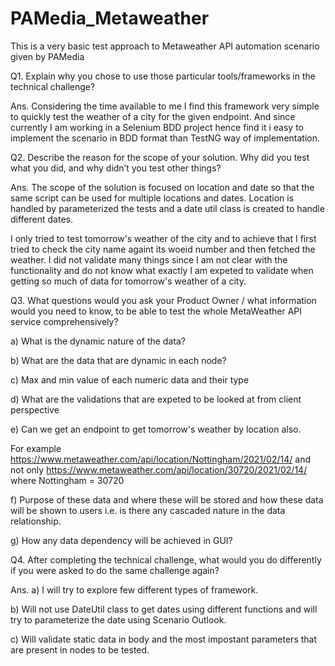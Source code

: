 # PAMedia_Metaweather
This is a very basic test approach to Metaweather API automation scenario given by PAMedia

Q1. Explain why you chose to use those particular tools/frameworks in the technical challenge?

Ans. Considering the time available to me I find this framework very simple to quickly test the weather of a city for the given endpoint.
And since currently I am working in a Selenium BDD project hence find it i easy to implement the scenario in BDD format than TestNG way of implementation.

Q2. Describe the reason for the scope of your solution. Why did you test what you did, and why didn’t you test other things?

Ans. The scope of the solution is focused on location and date so that the same script can be used for multiple locations and dates. Location is handled by
parameterized the tests and a date util class is created to handle different dates.

I only tried to test tomorrow's weather of the city and to achieve that I first tried to check the city name againt its woeid number and then fetched the weather.
I did not validate many things since I am not clear with the functionality and do not know what exactly I am expeted to  validate when getting so much of data
for tomorrow's weather of a city.

Q3. What questions would you ask your Product Owner / what information would you need to know, to be able to test the whole MetaWeather API service comprehensively?

a) What is the dynamic nature of the data?

b) What are the data that are dynamic in each node?

c) Max and min value of each numeric data and their type

d) What are the validations that are expeted to be looked at from client perspective

e) Can we get an endpoint to get tomorrow's weather by location also.

For example https://www.metaweather.com/api/location/Nottingham/2021/02/14/ and not only https://www.metaweather.com/api/location/30720/2021/02/14/
where Nottingham = 30720

f) Purpose of these data and where these will be stored and how these data will be shown to users i.e. is there any cascaded nature in the data relationship.

g) How any data dependency will be achieved in GUI?

Q4. After completing the technical challenge, what would you do differently if you were asked to do the same challenge again?

Ans. a) I will try to explore few different types of framework.

b) Will not use DateUtil class to get dates using different functions and will try to parameterize the date using Scenario Outlook.

c) Will validate static data in body and the most impostant parameters that are present in nodes to be tested.
